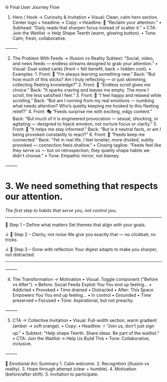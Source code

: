 🌐 Final User Journey Flow

1. Hero / Hook → Curiosity & Invitation
   • Visual: Clean, calm hero section. Center logo + headline.
   • Copy:
   • Headline: 🌱 “Reclaim your attention.”
   • Subhead: “Daily reads that sharpen focus instead of scatter it.”
   • CTA: Join the Waitlist → Help Shape Teerth (warm, glowing button).
   • Tone: Calm, fresh, collaborative.

⸻

2. The Problem With Feeds → Illusion vs Reality
   Subtext: “Social, video, and news feeds — endless streams designed to grab your attention.”
   • Visual: Dual-sided cards (front = felt benefit, back = hidden cost).
   • Examples: 1. Front: 🧠 “I’m always learning something new.”
   Back: “But how much of this sticks? Am I truly reflecting — or just skimming, collecting fleeting knowledge?” 2. Front: 🔄 “Endless scroll gives me choice.”
   Back: “It sparks craving and leaves me empty. The more I scroll, the less satisfied I feel.” 3. Front: 🌿 “I feel happy and relaxed while scrolling.”
   Back: “But am I running from my real emotions — numbing what needs attention? Who’s quietly keeping me hooked to this fleeting relief?” 4. Front: 🎭 “Feeds surprise me with exciting, edgy content.”
   Back: “But much of it is engineered provocation — sexual, shocking, or agitating — designed to hijack emotion, not nurture focus or clarity.” 5. Front: 📰 “It helps me stay informed.”
   Back: “But is it neutral facts, or am I being provoked constantly to react?” 6. Front: 🤝 “Feeds keep me connected.”
   Back: “Yet in real life, I feel lonelier, more divided, subtly provoked — connection feels shallow.”
   • Closing tagline: "Feeds feel like they serve us — but on retrospection, they quietly shape habits we didn't choose."
   • Tone: Empathic mirror, not blamey.

⸻

# 3. We need something that respects our attention.

_The first step to habits that serve you, not control you._

---

🎯 Step 1 – Define what matters
Set themes that align with your goals.

↓
📜 Step 2 – Clarity, not noise
We give you exactly that — no clickbait, no tricks.

↓
🌱 Step 3 – Grow with reflection
Your digest adapts to make you sharper, not distracted.

---

⸻

4. The Transformation → Motivation
   • Visual: Toggle component ("Before vs After").
   • Before: Social Feeds Exploit You
   You end up feeling…
   	•	Addicted
   	•	Provoked
   	•	Time drained
   	•	Distracted
   • After: This Space Empowers You
   You end up feeling…
   	•	In control
   	•	Grounded
   	•	Time preserved
   	•	Focused
   • Tone: Aspirational, but not preachy.

⸻

5. CTA → Collective Invitation
   • Visual: Full-width section, warm gradient (amber → soft orange).
   • Copy:
   • Headline: ⚡ "Join us, don't just sign up."
   • Subtext: "Help shape Teerth. Share ideas. Be part of the waitlist."
   • CTA: Join the Waitlist → Help Us Build This
   • Tone: Collaborative, inclusive.

⸻

🎨 Emotional Arc Summary 1. Calm welcome. 2. Recognition (illusion vs reality). 3. Hope through attempt (clear + humble). 4. Motivation (before/after shift). 5. Invitation to participate.
